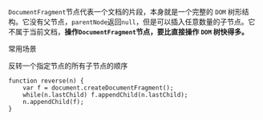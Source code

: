``DocumentFragment``节点代表一个文档的片段，本身就是一个完整的 ``DOM`` 树形结构。它没有父节点，``parentNode``返回``null``，但是可以插入任意数量的子节点。它不属于当前文档，**操作``DocumentFragment``节点，要比直接操作 ``DOM`` 树快得多。**

常用场景

反转一个指定节点的所有子节点的顺序
```
function reverse(n) {
    var f = document.createDocumentFragment();
    while(n.lastChild) f.appendChild(n.lastChild);
    n.appendChild(f);
}
```
